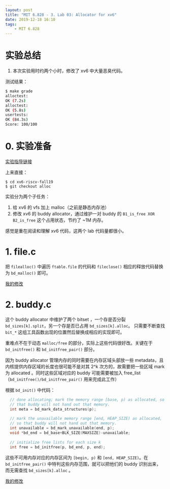 ```yaml
---
layout: post
title: "MIT 6.828 - 3. Lab 03: Allocator for xv6"
date: 2019-12-18 16:10
tags:
    - MIT 6.828
---
```


# 实验总结

1. 本次实验用时约两个小时，修改了 xv6 中大量恶臭代码。

测试结果：

```bash
$ make grade
alloctest:
OK (7.2s)
alloctest:
OK (5.8s) 
usertests:
OK (84.3s)
Score: 100/100
```
# 0. 实验准备

[实验指导链接](https://pdos.csail.mit.edu/6.828/2019/labs/alloc.html)


上来直接：

```
$ cd xv6-riscv-fall19
$ git checkout alloc
```

实验分为两个子任务：

1. 给 xv6 的 vfs 加上 malloc（之前是静态内存池）
2. 修改 xv6 的 buddy allocator，通过维护一对 buddy 的 `B1_is_free XOR B2_is_free` 这个占用状态，节约了 ~1M 内存。

感觉是重在阅读和理解 xv6 代码，这两个 lab 代码量都很小。

# 1. file.c

把 `filealloc()` 中遍历 `ftable.file` 的代码和 `fileclose()` 相应的释放代码替换为 `bd_malloc()` 即可。

[我的修改](https://github.com/monkey2000/xv6-riscv/commit/9e83caf00c796db21706c2a4d17bc08ce704d6e4#diff-6c25b37a5744413bf57a36e94bafeddd)

# 2. buddy.c

这个 buddy allocator 中维护了两个 bitset ，一个存是否分裂 `bd_sizes[k].split`，另一个存是否已占用 `bd_sizes[k].alloc`。 只需要不断查找 `bit_*` 这组工具函数出现的位置然后替换成相应的实现即可。

重难点不在于动态 `malloc/free` 的部分，实际上这些代码很好改。关键在于 `bd_initfree()` 和 `bd_initfree_pair()` 部分。

因为 buddy allocator 管理内存的同时需要在内存区域头部放一些 metadata，且内核提供内存区域的长度也很可能不是对其 2^k 次方的，故需要把一些区域 mark 为 allocated 。同时这些区域对应的 buddy 可能需要被加入 free_list （`bd_initfree()/bd_initfree_pair()` 用来完成此工作）

根据 `bd_init()` 中代码：

```c
  // done allocating; mark the memory range [base, p) as allocated, so
  // that buddy will not hand out that memory.
  int meta = bd_mark_data_structures(p);
  
  // mark the unavailable memory range [end, HEAP_SIZE) as allocated,
  // so that buddy will not hand out that memory.
  int unavailable = bd_mark_unavailable(end, p);
  void *bd_end = bd_base+BLK_SIZE(MAXSIZE)-unavailable;
  
  // initialize free lists for each size k
  int free = bd_initfree(p, bd_end, p, end);
```

这些不可用内存对应的内存区间为 `[begin, p)` 和 `[end, HEAP_SIZE)`。在 `bd_initfree_pair()` 中特判这些内存范围，就可以把他们的 buddy 识别出来，而无需查找 `bd_sizes[k].alloc` 。

[我的修改](https://github.com/monkey2000/xv6-riscv/commit/9e83caf00c796db21706c2a4d17bc08ce704d6e4#diff-f622fdfa619dcac39c1fe9e4b2dd4d34)